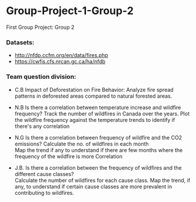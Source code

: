 # Group-Project-1-Group-2
First Group Project: Group 2

### Datasets: 
- http://nfdp.ccfm.org/en/data/fires.php
- https://cwfis.cfs.nrcan.gc.ca/ha/nfdb

### Team question division: 


- C.B Impact of Deforestation on Fire Behavior:
      Analyze fire spread patterns in deforested areas compared to natural forested areas.
- N.B Is there a correlation between temperature increase and wildfire frequency?
      Track the number of wildfires in Canada over the years.
      Plot the wildfire frequency against the temperature trends to identify if there's any correlation

- N.G Is there a correlation between frequency of wildfire and the CO2 emissions? 
       Calculate the no. of wildfires in each month  
       Map the trend if any to understand if there are few months where the frequency of the wildfire is more
       Correlation

- J.B. Is there a correlation between the frequency of wildfires and the different cause classes?  
      Calculate the number of wildfires for each cause class. 
      Map the trend, if any, to understand if certain cause classes are more prevalent in contributing to wildfires.

